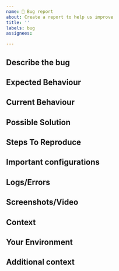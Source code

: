 ```yaml
---
name: 🐛 Bug report
about: Create a report to help us improve
title: ''
labels: bug
assignees: 

---
```


<!-- This is a public repository and as such we welcome any form of contribution. We appreciate the time you took to open bugs/error or suggesting useful feature requests.
We also welcome users who wish to contribute via [PR](https://github.com/TykTechnologies/<ADD-YOUR-REPO-NAME>/pulls) with the actual fix.

Please use this form to assist you in filling in all the required information. -->

## Describe the bug
<!-- A clear and concise description of what the bug is.
A few reminders:
  - Please write a clear and concise description of what the error is.
  - Motivation and Context - Why is this change required? What problem does it solve?
  - Don't forget to add relevant links and examples.
  - Give as much info as you as possible -->
  
## Expected Behaviour
<!-- A clear and concise description of what you expected to happen. -->

## Current Behaviour
<!-- A clear and concise description of what happens instead of the expected behaviour . -->

## Possible Solution
<!-- Optional. A suggested fix/reason for the bug -->

## Steps To Reproduce
<!-- Provide a link to a live example or alternately an unambiguous set of steps to reproduce this defect -->
<!-- For example:
1. Have a certain environment
2. Run this '...' code snippet in a certain way, Click on '....', etc.
3. See some behaviour described, error in log etc.
-->
<!--
1.
2.
3.
-->
## Important configurations
<!-- If applicable, add config files, Environment variable extract, API definitions, Policies and any other important data that can help reproduce and understand your problem.  --> 

## Logs/Errors
<!-- If applicable, add any logs that can help explain your problem, for example: 
* Application log (preferably with debug mode on)
* System logs
* Response error message and headers
* etc. -->

## Screenshots/Video
<!-- If applicable, add screenshots or video to help illustrate the problem -->

## Context
<!-- How has this issue affected you? What are you trying to accomplish? -->
<!-- Providing context helps us come up with a solution that is most useful in the real world -->

## Your Environment
<!-- Include as many relevant details about the environment you experienced the bug in -->
<!-- Note that the fields listed below are suggestions; add/remove/edit as necessary -->
<!--  * OS (e.g. Linux, macOS, Windows, cloud vendor...):
  * OS version:
  * <ADD-YOUR-REPO-NAME> version or commit:
-->
## Additional context
<!-- Add any other context about the problem here. -->




